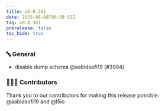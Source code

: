 ```yaml
---
title: v0.8.361
date: 2025-08-08T06:30:53Z
tag: v0.8.361
prerelease: false
toc_hide: true
---
```


### 🔤 General
- disable dump schema @aabidsofi19 (#3904)

### 👨🏽‍💻 Contributors

Thank you to our contributors for making this release possible:
@aabidsofi19 and @l5io

